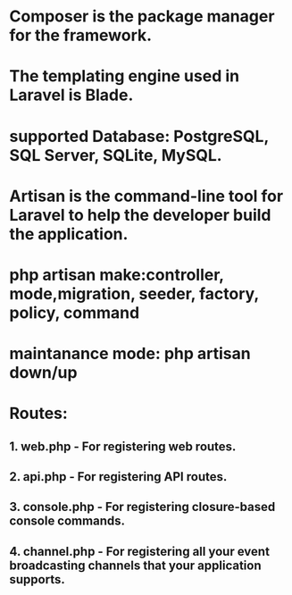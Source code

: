# Composer is the package manager for the framework.
# The templating engine used in Laravel is Blade.
# supported Database: PostgreSQL, SQL Server, SQLite, MySQL.
# Artisan is the command-line tool for Laravel to help the developer build the application.
# php artisan make:controller, mode,migration, seeder, factory, policy, command
# maintanance mode: php artisan down/up

# Routes: 
## 1. web.php - For registering web routes.
## 2. api.php - For registering API routes.
## 3. console.php - For registering closure-based console commands.
## 4. channel.php - For registering all your event broadcasting channels that your application supports.
